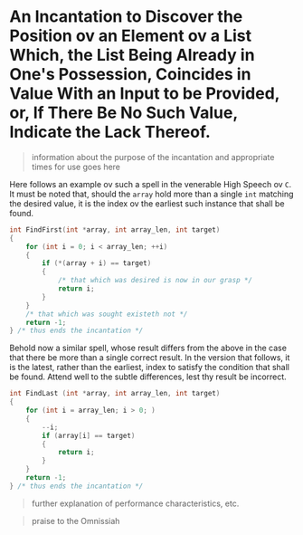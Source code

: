 # An Incantation to Discover the Position ov an Element ov a List Which, the List Being Already in One's Possession, Coincides in Value With an Input to be Provided, or, If There Be No Such Value, Indicate the Lack Thereof.

>information about the purpose of the incantation and appropriate times for use goes here

Here follows an example ov such a spell in the venerable High Speech ov `C`. It must be noted that, should the `array` hold more than a single `int` matching the desired value, it is the index ov the earliest such instance that shall be found.
```C
int FindFirst(int *array, int array_len, int target)
{
    for (int i = 0; i < array_len; ++i)
    {
        if (*(array + i) == target)
        {
            /* that which was desired is now in our grasp */
            return i;
        }
    }
    /* that which was sought existeth not */
    return -1;
} /* thus ends the incantation */
```

Behold now a similar spell, whose result differs from the above in the case that there be more than a single correct result. In the version that follows, it is the latest, rather than the earliest, index to satisfy the condition that shall be found. Attend well to the subtle differences, lest thy result be incorrect.

```C
int FindLast (int *array, int array_len, int target)
{
    for (int i = array_len; i > 0; )
    {
        --i;
        if (array[i] == target)
        {
            return i;
        }
    }
    return -1;
} /* thus ends the incantation */
```


>further explanation of performance characteristics, etc.

>praise to the Omnissiah
